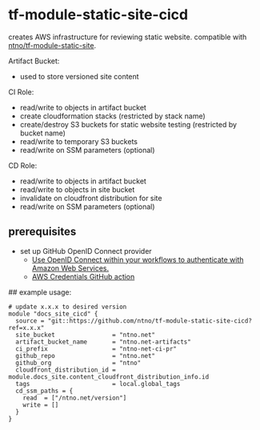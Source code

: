 # tf-module-static-site-cicd
creates AWS infrastructure for reviewing static website.  compatible with [ntno/tf-module-static-site](https://github.com/ntno/tf-module-static-site).

Artifact Bucket:
- used to store versioned site content

CI Role:
  - read/write to objects in artifact bucket
  - create cloudformation stacks (restricted by stack name)
  - create/destroy S3 buckets for static website testing (restricted by bucket name)
  - read/write to temporary S3 buckets
  - read/write on SSM parameters (optional)

CD Role:
  - read/write to objects in artifact bucket
  - read/write to objects in site bucket
  - invalidate on cloudfront distribution for site
  - read/write on SSM parameters (optional)
  
## prerequisites
- set up GitHub OpenID Connect provider
  - [Use OpenID Connect within your workflows to authenticate with Amazon Web Services.](https://docs.github.com/en/actions/deployment/security-hardening-your-deployments/configuring-openid-connect-in-amazon-web-services) 
  - [AWS Credentials GitHub action](https://github.com/aws-actions/configure-aws-credentials)

## example usage:   

```
# update x.x.x to desired version
module "docs_site_cicd" {
  source = "git::https://github.com/ntno/tf-module-static-site-cicd?ref=x.x.x"
  site_bucket                = "ntno.net"
  artifact_bucket_name       = "ntno.net-artifacts"
  ci_prefix                  = "ntno-net-ci-pr"
  github_repo                = "ntno.net"
  github_org                 = "ntno"
  cloudfront_distribution_id = module.docs_site.content_cloudfront_distribution_info.id
  tags                       = local.global_tags
  cd_ssm_paths = {
    read  = ["/ntno.net/version"]
    write = []
  }
}

```